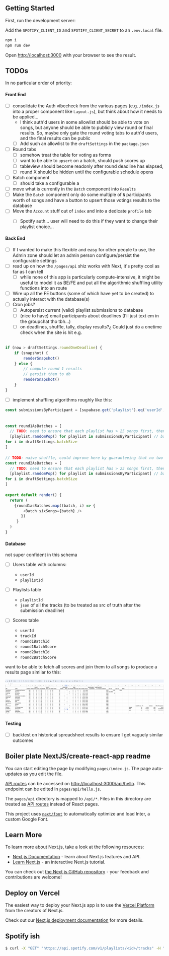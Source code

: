 ## Getting Started

First, run the development server:

Add the `SPOTIFY_CLIENT_ID` and `SPOTIFY_CLIENT_SECRET` to an `.env.local` file.

```bash
npm i
npm run dev
```

Open [http://localhost:3000](http://localhost:3000) with your browser to see the result.

## TODOs
In no particular order of priority:

#### Front End 
- [ ] consolidate the Auth vibecheck from the various pages (e.g. `/index.js` into a proper component like `Layout.js`), but think about how it needs to be applied... 
  - I think auth'd users in some allowlist should be able to vote on songs, but anyone should be able to publicly view round or final results.  So, maybe only gate the round voting tabs to auth'd users, and the final results can be public
  - [ ] Add such an allowlist to the `draftSettings` in the `package.json`
- [ ] Round tabs
  - [ ] somehow treat the table for voting as forms
  - [ ] want to be able to `upsert` on a batch, should push scores up
  - [ ] tableview should become readonly after round deadline has elapsed, 
  - [ ] round X should be hidden until the configurable schedule opens
- [ ] Batch component
  - [ ] should take a configurable a
- [ ] move what is currently in the `Batch` component into `Results` 
- [ ] Make the `Batch` component only do some multiple of `N` participants worth of songs and have a button to upsert those votings results to the database
- [ ] Move the `Account` stuff out of `index` and into a dedicate `profile` tab
  - [ ] Spotify auth... user will need to do this if they want to change their playlist choice...


#### Back End

- [ ] If I wanted to make this flexible and easy for other people to use, the Admin zone should let an admin person configure/persist the configurable settings
- [ ] read up on how the `/pages/api` shiz works with Next, it's pretty cool as far as I can tell
  - [ ] while none of this app is particularly compute-intensive, it might be useful to model it as BE/FE and put all the algorithmic shuffling utility functions into an route
- [ ] Wire up all the FE buttons (some of which have yet to be created) to actually interact with the database(s)
- [ ] Cron jobs? 
  - [ ] Autopersist current (valid) playlist submissions to database
  - [ ] (nice to have) email participants about deadlines (I'll just text em in the groupchat tho tbh...)
  - [ ] on deadlines, shuffle, tally, display results?¿ Could just do a onetime check when the site is hit e.g. 

```js 

if (now > draftSettings.roundOneDeadline) {
    if (snapshot) {
        renderSnapshot()
    } else {
        // compute round 1 results
        // persist them to db 
        renderSnapshot()
    }
} 
```

- [ ] implement shuffling algorithms roughly like this:

```js
const submissionsByParticipant = [supabase.get('playlist').eq('userId', user.id) in supbase.get('users') ] // should be an array playlists


const round1AsBatches = [ 
  // TODO: need to ensure that each playlist has > 25 songs first, then 
  [playlist.randomPop() for playlist in submissionsByParticipant] // batch
for i in draftSettings.batchSize
]

// TODO: naive shuffle, could improve here by guaranteeing that no two songs are in the same batch from round to round 
const round2AsBatches = [ 
  // TODO: need to ensure that each playlist has > 25 songs first, then 
  [playlist.randomPop() for playlist in submissionsByParticipant] // batch
for i in draftSettings.batchSize
]

export default render() {
  return (
    {round1asBatches.map((batch, i) => {
        <Batch sixSongs={batch} />
       })
     }
  )
}
```

#### Database

not super confident in this schema 
- [ ] Users table with columns: 
  - `userId`
  - `playlistId`

- [ ] Playlists table
  - `playlistId`
  - `json` of all the tracks (to be treated as src of truth after the submission deadline)
- [ ] Scores table
  - `userId`
  - `trackId`
  - `round1BatchId`
  - `round1BatchScore`
  - `round2BatchId`
  - `round2BatchScore`


want to be able to fetch all scores and join them to all songs to produce a results page similar to this:

![](/public/assets/example.png)

#### Testing

- [ ] backtest on historical spreadsheet results to ensure I get vaguely similar outcomes

## Boiler plate NextJS/create-react-app readme

You can start editing the page by modifying `pages/index.js`. The page auto-updates as you edit the file.

[API routes](https://nextjs.org/docs/api-routes/introduction) can be accessed on [http://localhost:3000/api/hello](http://localhost:3000/api/hello). This endpoint can be edited in `pages/api/hello.js`.

The `pages/api` directory is mapped to `/api/*`. Files in this directory are treated as [API routes](https://nextjs.org/docs/api-routes/introduction) instead of React pages.

This project uses [`next/font`](https://nextjs.org/docs/basic-features/font-optimization) to automatically optimize and load Inter, a custom Google Font.

## Learn More

To learn more about Next.js, take a look at the following resources:

- [Next.js Documentation](https://nextjs.org/docs) - learn about Next.js features and API.
- [Learn Next.js](https://nextjs.org/learn) - an interactive Next.js tutorial.

You can check out [the Next.js GitHub repository](https://github.com/vercel/next.js/) - your feedback and contributions are welcome!

## Deploy on Vercel

The easiest way to deploy your Next.js app is to use the [Vercel Platform](https://vercel.com/new?utm_medium=default-template&filter=next.js&utm_source=create-next-app&utm_campaign=create-next-app-readme) from the creators of Next.js.

Check out our [Next.js deployment documentation](https://nextjs.org/docs/deployment) for more details.

## Spotify ish

```bash
$ curl -X "GET" "https://api.spotify.com/v1/playlists/<id>/tracks" -H "Accept: application/json" -H "Content-Type: application/json" -H "Authorization: Bearer <token>"
```